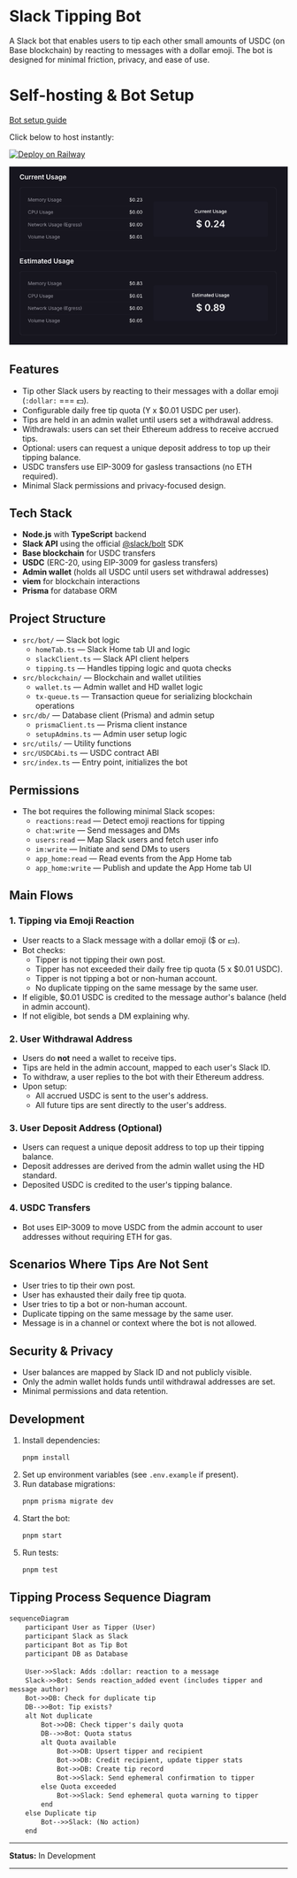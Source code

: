 # Slack Tipping Bot

A Slack bot that enables users to tip each other small amounts of USDC (on Base blockchain) by reacting to messages with a dollar emoji. The bot is designed for minimal friction, privacy, and ease of use.

# Self-hosting & Bot Setup

[Bot setup guide](./docs/bot-setup-guide.md)

Click below to host instantly:

[![Deploy on Railway](https://railway.com/button.svg)](https://railway.com/deploy/ZogUZJ?referralCode=fQRD5i)

![Railway Cost Usage](./docs/usage-railway.png)

## Features

- Tip other Slack users by reacting to their messages with a dollar emoji (`:dollar:` === 💵).
- Configurable daily free tip quota (Y x $0.01 USDC per user).
- Tips are held in an admin wallet until users set a withdrawal address.
- Withdrawals: users can set their Ethereum address to receive accrued tips.
- Optional: users can request a unique deposit address to top up their tipping balance.
- USDC transfers use EIP-3009 for gasless transactions (no ETH required).
- Minimal Slack permissions and privacy-focused design.

## Tech Stack

- **Node.js** with **TypeScript** backend
- **Slack API** using the official [@slack/bolt](https://slack.dev/bolt-js/) SDK
- **Base blockchain** for USDC transfers
- **USDC** (ERC-20, using EIP-3009 for gasless transfers)
- **Admin wallet** (holds all USDC until users set withdrawal addresses)
- **viem** for blockchain interactions
- **Prisma** for database ORM

## Project Structure

- `src/bot/` — Slack bot logic
  - `homeTab.ts` — Slack Home tab UI and logic
  - `slackClient.ts` — Slack API client helpers
  - `tipping.ts` — Handles tipping logic and quota checks
- `src/blockchain/` — Blockchain and wallet utilities
  - `wallet.ts` — Admin wallet and HD wallet logic
  - `tx-queue.ts` — Transaction queue for serializing blockchain operations
- `src/db/` — Database client (Prisma) and admin setup
  - `prismaClient.ts` — Prisma client instance
  - `setupAdmins.ts` — Admin user setup logic
- `src/utils/` — Utility functions
- `src/USDCAbi.ts` — USDC contract ABI
- `src/index.ts` — Entry point, initializes the bot

## Permissions

- The bot requires the following minimal Slack scopes:
  - `reactions:read` — Detect emoji reactions for tipping
  - `chat:write` — Send messages and DMs
  - `users:read` — Map Slack users and fetch user info
  - `im:write` — Initiate and send DMs to users
  - `app_home:read` — Read events from the App Home tab
  - `app_home:write` — Publish and update the App Home tab UI

## Main Flows

### 1. Tipping via Emoji Reaction
- User reacts to a Slack message with a dollar emoji ($ or :dollar:).
- Bot checks:
  - Tipper is not tipping their own post.
  - Tipper has not exceeded their daily free tip quota (5 x $0.01 USDC).
  - Tipper is not tipping a bot or non-human account.
  - No duplicate tipping on the same message by the same user.
- If eligible, $0.01 USDC is credited to the message author's balance (held in admin account).
- If not eligible, bot sends a DM explaining why.

### 2. User Withdrawal Address
- Users do **not** need a wallet to receive tips.
- Tips are held in the admin account, mapped to each user's Slack ID.
- To withdraw, a user replies to the bot with their Ethereum address.
- Upon setup:
  - All accrued USDC is sent to the user's address.
  - All future tips are sent directly to the user's address.

### 3. User Deposit Address (Optional)
- Users can request a unique deposit address to top up their tipping balance.
- Deposit addresses are derived from the admin wallet using the HD standard.
- Deposited USDC is credited to the user's tipping balance.

### 4. USDC Transfers
- Bot uses EIP-3009 to move USDC from the admin account to user addresses without requiring ETH for gas.

## Scenarios Where Tips Are Not Sent
- User tries to tip their own post.
- User has exhausted their daily free tip quota.
- User tries to tip a bot or non-human account.
- Duplicate tipping on the same message by the same user.
- Message is in a channel or context where the bot is not allowed.

## Security & Privacy
- User balances are mapped by Slack ID and not publicly visible.
- Only the admin wallet holds funds until withdrawal addresses are set.
- Minimal permissions and data retention.

## Development

1. Install dependencies:
   ```sh
   pnpm install
   ```
2. Set up environment variables (see `.env.example` if present).
3. Run database migrations:
   ```sh
   pnpm prisma migrate dev
   ```
4. Start the bot:
   ```sh
   pnpm start
   ```
5. Run tests:
   ```sh
   pnpm test
   ```

## Tipping Process Sequence Diagram

```mermaid
sequenceDiagram
    participant User as Tipper (User)
    participant Slack as Slack
    participant Bot as Tip Bot
    participant DB as Database

    User->>Slack: Adds :dollar: reaction to a message
    Slack->>Bot: Sends reaction_added event (includes tipper and message author)
    Bot->>DB: Check for duplicate tip
    DB-->>Bot: Tip exists?
    alt Not duplicate
        Bot->>DB: Check tipper's daily quota
        DB-->>Bot: Quota status
        alt Quota available
            Bot->>DB: Upsert tipper and recipient
            Bot->>DB: Credit recipient, update tipper stats
            Bot->>DB: Create tip record
            Bot->>Slack: Send ephemeral confirmation to tipper
        else Quota exceeded
            Bot->>Slack: Send ephemeral quota warning to tipper
        end
    else Duplicate tip
        Bot-->>Slack: (No action)
    end
```

---

**Status:** In Development

---
